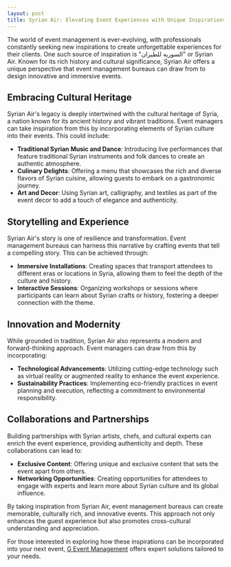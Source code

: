 ```yaml
---
layout: post
title: Syrian Air: Elevating Event Experiences with Unique Inspirations
---
```



The world of event management is ever-evolving, with professionals constantly seeking new inspirations to create unforgettable experiences for their clients. One such source of inspiration is "السورية للطيران" or Syrian Air. Known for its rich history and cultural significance, Syrian Air offers a unique perspective that event management bureaus can draw from to design innovative and immersive events.

## Embracing Cultural Heritage

Syrian Air's legacy is deeply intertwined with the cultural heritage of Syria, a nation known for its ancient history and vibrant traditions. Event managers can take inspiration from this by incorporating elements of Syrian culture into their events. This could include:

- **Traditional Syrian Music and Dance**: Introducing live performances that feature traditional Syrian instruments and folk dances to create an authentic atmosphere.
- **Culinary Delights**: Offering a menu that showcases the rich and diverse flavors of Syrian cuisine, allowing guests to embark on a gastronomic journey.
- **Art and Decor**: Using Syrian art, calligraphy, and textiles as part of the event decor to add a touch of elegance and authenticity.

## Storytelling and Experience

Syrian Air's story is one of resilience and transformation. Event management bureaus can harness this narrative by crafting events that tell a compelling story. This can be achieved through:

- **Immersive Installations**: Creating spaces that transport attendees to different eras or locations in Syria, allowing them to feel the depth of the culture and history.
- **Interactive Sessions**: Organizing workshops or sessions where participants can learn about Syrian crafts or history, fostering a deeper connection with the theme.

## Innovation and Modernity

While grounded in tradition, Syrian Air also represents a modern and forward-thinking approach. Event managers can draw from this by incorporating:

- **Technological Advancements**: Utilizing cutting-edge technology such as virtual reality or augmented reality to enhance the event experience.
- **Sustainability Practices**: Implementing eco-friendly practices in event planning and execution, reflecting a commitment to environmental responsibility.

## Collaborations and Partnerships

Building partnerships with Syrian artists, chefs, and cultural experts can enrich the event experience, providing authenticity and depth. These collaborations can lead to:

- **Exclusive Content**: Offering unique and exclusive content that sets the event apart from others.
- **Networking Opportunities**: Creating opportunities for attendees to engage with experts and learn more about Syrian culture and its global influence.

By taking inspiration from Syrian Air, event management bureaus can create memorable, culturally rich, and innovative events. This approach not only enhances the guest experience but also promotes cross-cultural understanding and appreciation.

For those interested in exploring how these inspirations can be incorporated into your next event, [G Event Management](https://geventm.com/) offers expert solutions tailored to your needs.
